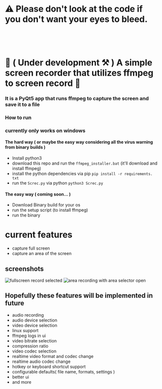 # ⚠️ Please don't look at the code if you don't want your eyes to bleed.

<br >
<br >
<br >

# 🚧 ( Under development ⚒️ ) A simple screen recorder that utilizes ffmpeg to screen record 🚧

### It is a PyQt5 app that runs ffmpeg to capture the screen and save it to a file


### How to run

### currently only works on windows

#### The hard way ( or maybe the easy way considering all the virus warning from binary builds )
- Install python3
- download this repo and run the `ffmpeg_installer.bat` (it'll download and install ffmpeg)
- install the python dependencies via pip `pip install -r requirements. txt`
- run the `Screc.py` via python `python3 Screc.py`

#### The easy way ( coming soon... )
- Download Binary build for your os
- run the setup script (to install ffmpeg)
- run the binary 


# current features
- capture full screen
- capture an area of the screen

## screenshots
![fullscreen record selected](https://github.com/shoccho/ScrReQt/assets/33720947/aa3c40ff-bdf9-4c19-90cf-ed457cb9fb7a)
![area recording with area selector open](https://github.com/shoccho/ScrReQt/assets/33720947/347d2471-a508-42a2-8842-bc841ea9c02b)


## Hopefully these features will be implemented in future

- audio recording
- audio device selection 
- video device selection 
- linux support
- ffmpeg logs in ui
- video bitrate selection
- compression ratio
- video codec selection
- realtime video format and codec change
- realtime audio codec change
- hotkey or keyboard shortcut support
- configurable defaults( file name, formats, settings )
- better ui
- and more

